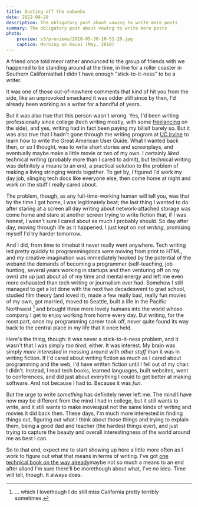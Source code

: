 ```yaml
---
title: Dusting off the cobwebs
date: 2022-09-20
description: The obligatory post about vowing to write more posts
summary: The obligatory post about vowing to write more posts
photo:
    preview: s3/previews/2018-05-30-10-51-20.jpg
    caption: Morning on Kauai (May, 2018)
---
```


A friend once told meor rather announced to the group of friends with we happened to be standing around at the time, in line for a roller coaster in Southern Californiathat I didn't have enough "stick-to-it-ness" to be a writer.

It was one of those out-of-nowhere comments that kind of hit you from the side, like an unprovoked smackand it was odder still since by then, I'd already been working as a writer for a handful of years.

But it was also true that this person wasn't wrong. Yes, I'd been writing professionally since college (tech writing mostly, with some [freelancing](https://www.ocweekly.com/) on the side), and yes, writing had in fact been paying my billsif barely so. But it was also true that I hadn't gone through the writing program at [UC Irvine](https://uci.edu) to learn how to write the Great American User Guide. What I wanted back then, or so I thought, was to write short stories and screenplays, and eventually maybe make a little movie or two of my own. I certainly _liked_ technical writing (probably more than I cared to admit), but technical writing was definitely a means to an end, a practical solution to the problem of making a living stringing words together. To get by, I figured I'd work my day job, slinging tech docs like everyone else, then come home at night and work on the stuff I really cared about.

The problem, though, as any full-time-working human will tell you, was that by the time I got home, I was legitimately beat; the last thing I wanted to do after staring at a screen all day writing about network-attached storage was come home and stare at another screen trying to write fiction that, if I was honest, I wasn't sure I cared about as much I probably should. So day after day, moving through life as it happened, I just kept on _not writing_, promising myself I'd try harder tomorrow.

And I did, from time to timebut it never really went anywhere. Tech writing led pretty quickly to programmingdocs were moving from print to HTML, and my creative imagination was immediately hooked by the potential of the weband the demands of becoming a programmer (self-teaching, job hunting, several years working in startups and then venturing off on my own) ate up just about all of my time and mental energy and left me even more exhausted than tech writing or journalism ever had. Somehow I still managed to get a lot done with the next two decadeswent to grad school, studied film theory (and loved it), made a few really bad, really fun movies of my own, got married, moved to Seattle, built a life in the Pacific Northwest [^1] and brought three more lovely humans into the world whose company I get to enjoy working from home every day. But writing, for the most part, once my programming career took off, never quite found its way back to the central place in my life that it once held.

Here's the thing, though: it was never a stick-to-it-ness problem, and it wasn't that I was simply _too tired_, either. It was interest. My brain was simply _more interested_ in messing around with _other stuff_ than it was in writing fiction. If I'd cared about writing fiction as much as I cared about programming and the web, I'd have written fiction until I fell out of my chair. I didn't. Instead, I read tech books, learned languages, built websites, went to conferences, and did just about everything I could to get better at making software. And not because I had to. Because it was _fun_.

But the urge to write _something_ has definitely never left me. The mind I have now may be different from the mind I had in college, but it still wants to write, and it still wants to make moviesjust not the same kinds of writing and movies it did back then. These days, I'm much more interested in finding things out, figuring out what I think about those things and trying to explain them, being a good dad and teacher (the hardest things ever), and just trying to capture the beauty and overall interestingness of the world around me as best I can.

So to that end, expect me to start showing up here a little more often as I work to figure out what that means in terms of writing. I've got [one technical book on the way already](https://pulumibook.info/)maybe not so much a means to an end after alland I'm sure there'll be morethough about what, I've no idea. Time will tell, though. It always does.

[^1]: ... which I lovethough I do still miss California pretty terribly sometimes.
